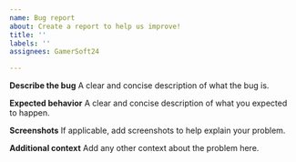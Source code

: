 ```yaml
---
name: Bug report
about: Create a report to help us improve!
title: ''
labels: ''
assignees: GamerSoft24

---
```


**Describe the bug**
A clear and concise description of what the bug is.

**Expected behavior**
A clear and concise description of what you expected to happen.

**Screenshots**
If applicable, add screenshots to help explain your problem.

**Additional context**
Add any other context about the problem here.
